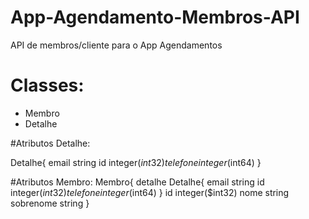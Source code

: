 # App-Agendamento-Membros-API
API de membros/cliente para o App Agendamentos

# Classes:
- Membro
- Detalhe

#Atributos Detalhe:

Detalhe{
email	string
id	integer($int32)
telefone	integer($int64)
}

#Atributos Membro:
Membro{
detalhe	Detalhe{
email	string
id	integer($int32)
telefone	integer($int64)
}
id	integer($int32)
nome	string
sobrenome	string
}
